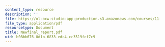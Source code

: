 ```yaml
---
content_type: resource
description: ''
file: https://ol-ocw-studio-app-production.s3.amazonaws.com/courses/11-423-information-and-communication-technologies-in-community-development-spring-2004/b08bb6760d1b6833edc4cc3519fcf7c9_Newfinal_report.pdf
file_type: application/pdf
resourcetype: Document
title: Newfinal_report.pdf
uid: b08bb676-0d1b-6833-edc4-cc3519fcf7c9
---
```

